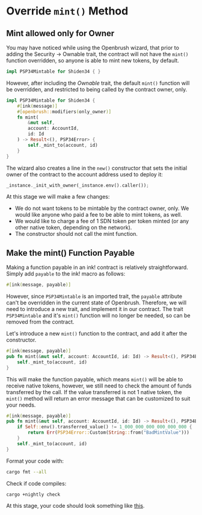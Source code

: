 # Override `mint()` Method

## Mint allowed only for Owner

You may have noticed while using the Openbrush wizard, that prior to adding the Security -> Ownable trait, the contract will not have the `mint()` function overridden, so anyone is able to mint new tokens, by default.

```rust
impl PSP34Mintable for Shiden34 { }
```

However, after including the *Ownable* trait, the default `mint()` function will be overridden, and restricted to being called by the contract owner, only. 

```rust
impl PSP34Mintable for Shiden34 {
    #[ink(message)]
    #[openbrush::modifiers(only_owner)]
    fn mint(
        &mut self,
        account: AccountId,
        id: Id
    ) -> Result<(), PSP34Error> {
        self._mint_to(account, id)
    }
}
```

The wizard also creates a line in the `new()` constructor that sets the initial owner of the contract to the account address used to deploy it:

```rust
_instance._init_with_owner(_instance.env().caller());
```

At this stage we will make a few changes:
* We do not want tokens to be mintable by the contract owner, only. We would like anyone who paid a fee to be able to mint tokens, as well. 
* We would like to charge a fee of 1 SDN token per token minted (or any other native token, depending on the network).
* The constructor should not call the mint function.


## Make the mint() Function Payable
Making a function payable in an ink! contract is relatively straightforward. Simply add `payable` to the ink! macro as follows:

```rust
#[ink(message, payable)]
```
However, since `PSP34Mintable` is an imported trait, the `payable` attribute can't be overridden in the current state of Openbrush. Therefore, we will need to introduce a new trait, and implement it in our contract. 
The trait `PSP34Mintable` and it's `mint()` function will no longer be needed, so can be removed from the contract.

Let's introduce a new `mint()` function to the contract, and add it after the constructor.

```rust
#[ink(message, payable)]
pub fn mint(&mut self, account: AccountId, id: Id) -> Result<(), PSP34Error> {
    self._mint_to(account, id)
}
```

This will make the function payable, which means `mint()` will be able to receive native tokens, however, we still need to check the amount of funds transferred by the call.
If the value transferred is not 1 native token, the `mint()` method will return an error message that can be customized to suit your needs.

```rust
#[ink(message, payable)]
pub fn mint(&mut self, account: AccountId, id: Id) -> Result<(), PSP34Error> {
    if Self::env().transferred_value() != 1_000_000_000_000_000_000 {
        return Err(PSP34Error::Custom(String::from("BadMintValue")))
    }
    self._mint_to(account, id)
}
```

Format your code with:
```bash
cargo fmt --all
```

Check if code compiles:
```bash
cargo +nightly check
````

At this stage, your code should look something like [this](https://github.com/swanky-dapps/nft/tree/tutorial/mint-step2).
